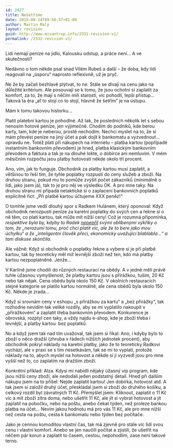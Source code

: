 ```yaml
---
id: 2427
title: Nešetříme
date: 2015-08-24T09:56:57+01:00
author: Martin Malý
layout: revision
guid: http://www.misantrop.info/2331-revision-v1/
permalink: /2331-revision-v1/
---
```

Lidi nemají peníze na jídlo, Kalousku odstup, a práce není&#8230; A ve skutečnosti?

<!--more-->

Nedávno o tom někde psal snad Vilém Rubeš a další &#8211; že doba, kdy lidi reagovali na &#8222;úsporu&#8220; naprosto reflexivně, už je pryč.

Ne že by začali bezhlavě plýtvat, to ne. Stále se dívají na cenu jako na důležité kritérium. Ale posouvají se k tomu, že jsou ochotni si zaplatit za komfort, za to, že mají s něčím míň starostí, víc pohodlí, lepší přístup&#8230; Taková ta éra &#8222;ať to stojí co to stojí, hlavně že šetřím&#8220; je na ústupu.

Mám k tomu takovou historku&#8230;

Platit platební kartou je pohodlné. Až tak, že posledních několik let s sebou nenosím hotové peníze, jen výjimečně. Chodím do podniků, kde berou karty, tam, kde je neberou, prostě nechodím. Nechci myslet na to, že si mám převést peníze na jiný účet a pak dojít k bankomatu a vyzvednout&#8230; opravdu ne. Totéž platí při nákupech na internetu &#8211; platba kartou (popřípadě instantním bankovním převodem) je hned, platba klasickým bankovním převodem a faktura a tak je na dlouhé lokte, o dobírce ani nemluvím. V mém měsíčním rozpočtu jsou platby hotovostí někde okolo tří procent.

Ano, vím, jak to funguje. Obchodník za platby kartou musí zaplatit, a většinou to řeší tím, že tyhle poplatky rozpustí do ceny služeb a zboží. Na druhou stranu, pokud mu to pomůže zvýšit počet zákazníků (minimálně o lidi, jako jsem já), tak to je pro něj ve výsledku OK. A pro mne taky. Na druhou stranu mi připadá netaktické si o zaplacení bankovních poplatků explicitně říct: &#8222;Při platbě kartou účtujeme XXX peněz!&#8220;

O tomhle jsme vedli dlouhý spor s Radkem Hulánem, který oponoval: Když obchodník nerozpustí peníze za karetní poplatky do svých cen a řekne si o ně těm, co platí kartou, tak může mít nižší ceny! Což je rozumná připomínka, _respektive byla by, kdyby to Radek [nepepřil](https://www.facebook.com/martin.maly/posts/10152728642742496) svými oblíbenými výkřiky o tom, že &#8222;nerozumí tomu, proč chci platit víc, ale že to bere jako mou úchylku&#8220; a že &#8222;inteligentní člověk přeci, ekonomicky uvažující blablabla&#8230;&#8220; a tam diskuse skončila._

Ale vážně: Když si obchodník o poplatky řekne a vybere si je při platbě kartou, tak by teoreticky měl mít levnější zboží než ten, kdo má platby kartou nezpoplatněné. Jenže&#8230;

V Karlíně jsme chodili do různých restaurací na obědy. A v jedné měli právě tuhle úžasnou vymyšlenost, že platby kartou jsou s přirážkou, tuším, 20 Kč nebo tak nějak. Cena obědu byla okolo 150 Kč. V okolních restauracích stejné kategorie se platilo kartou normálně, ale cena obědů byla okolo 150 Kč. Někde je zrada&#8230;

Když si srovnám ceny v eshopu &#8222;s přirážkou za kartu&#8220; a &#8222;bez přirážky&#8220;, tak rozhodne nevidím tak veliké rozdíly, aby se mi vyplatilo nakoupit v &#8222;přirážkovém&#8220; a zaplatit třeba bankovním převodem. Konkurence je obrovská, rozptyl cen taky, a vždy najdu e-shop, kde je zboží třeba i levnější, a platby kartou  bez poplatků.

No a když jsem tak nad tím uvažoval, tak jsem si říkal: Ano, i kdyby bylo to zboží o něco dražší (zhruba v řádech nižších jednotek procent), aby obchodník pokryl náklady na karetní platby, jako že to teoreticky Radkovi vychází, ale v praxi se s tím nesetkávám, tak se mi to vyplatí, protože náklady na to, abych myslel na hotovost a někde si ji vyzvedl jsou pro mne vyšší než to, co zaplatím na dražším zboží.

Konkrétní příklad: Alza. Kdysi mi nabídli nějaký úžasný vip program, kde jsou nižší ceny zboží, ale nedodali jeden podstatný detail. Hned při dalším nákupu jsem na to přišel: Nejde zaplatit kartou! Jen dobírka, hotovost atd. A tak jsem si založil druhý účet, přeskládal jsem si zboží do druhého košíku, a celkový rozdíl byl závratných 11 Kč. Přemýšlel jsem: Kliknout, zaplatit o 11 Kč víc a mít zboží zítra doma, nebo ušetřit 11 Kč, ale jít si vybrat hotovost a jít zaplatit na pobočku, nebo na poštu, anebo čekat týden, než proleze bankou platba na účet&#8230; Nevím jakou hodnotu má pro vás 11 Kč, ale pro mne nižší než cesta na poštu, cesta k bankomatu nebo týden bez počítače.

Jako je cennou komoditou vlastní čas, tak má zjevně pro stále víc lidí svou cenu i vlastní komfort. Anebo se jen naučili počítat a zjistili, že ušetřit na něčem pár korun a zaplatit to časem, cestou, nepohodlím, zase není takové terno.